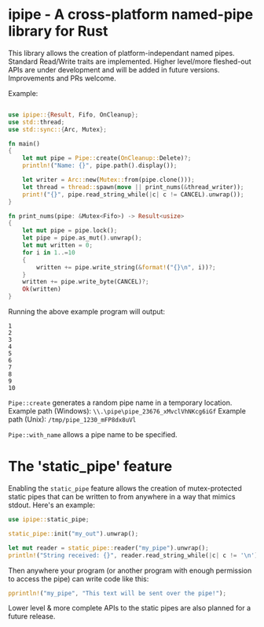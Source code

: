 # ipipe - A cross-platform named-pipe library for Rust

This library allows the creation of platform-independant named pipes. Standard Read/Write traits are implemented. Higher level/more fleshed-out APIs are under development and will be added in future versions. Improvements and PRs welcome.

Example:
```rust

use ipipe::{Result, Fifo, OnCleanup};
use std::thread;
use std::sync::{Arc, Mutex};

fn main()
{
    let mut pipe = Pipe::create(OnCleanup::Delete)?;
    println!("Name: {}", pipe.path().display());

    let writer = Arc::new(Mutex::from(pipe.clone()));
    let thread = thread::spawn(move || print_nums(&thread_writer));
    print!("{}", pipe.read_string_while(|c| c != CANCEL).unwrap());
}

fn print_nums(pipe: &Mutex<Fifo>) -> Result<usize>
{
    let mut pipe = pipe.lock();
    let pipe = pipe.as_mut().unwrap();
    let mut written = 0;
    for i in 1..=10
    {
        written += pipe.write_string(&format!("{}\n", i))?;
    }
    written += pipe.write_byte(CANCEL)?;
    Ok(written)
}
```

Running the above example program will output:
```
1
2
3
4
5
6
7
8
9
10
```

`Pipe::create` generates a random pipe name in a temporary location.
Example path (Windows):
`\\.\pipe\pipe_23676_xMvclVhNKcg6iGf`
Example path (Unix):
`/tmp/pipe_1230_mFP8dx8uVl`

`Pipe::with_name` allows a pipe name to be specified.

# The 'static_pipe' feature
Enabling the `static_pipe` feature allows the creation of mutex-protected static pipes that can be written to from anywhere in a way that mimics stdout. Here's an example:

```rust
use ipipe::static_pipe;

static_pipe::init("my_out").unwrap();

let mut reader = static_pipe::reader("my_pipe").unwrap();
println!("String received: {}", reader.read_string_while(|c| c != '\n'));

```
Then anywhere your program (or another program with enough permission to access the pipe) can write code like this:

```rust
pprintln!("my_pipe", "This text will be sent over the pipe!");
```

Lower level & more complete APIs to the static pipes are also planned for a future release. 